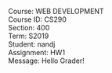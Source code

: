 
Course: WEB DEVELOPMENT  
Course ID: CS290  
Section: 400   
Term: S2019   
Student: nandj   
Assignment: HW1   
Message: Hello Grader!   
